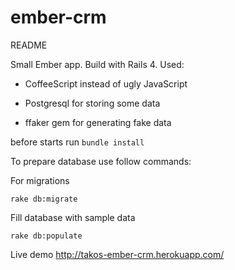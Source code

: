 # ember-crm

README

Small Ember app. Build with Rails 4. Used:

- CoffeeScript instead of ugly JavaScript

- Postgresql for storing some data 

- ffaker gem for generating fake data

before starts run ``` bundle install ```

To prepare database use follow commands:

For migrations 

``` rake db:migrate ```

Fill database with sample data 

``` rake db:populate ``` 

Live demo http://takos-ember-crm.herokuapp.com/
